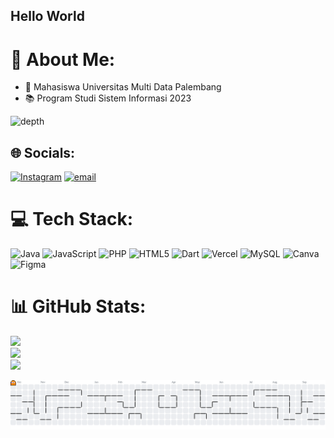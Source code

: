 ## Hello World

# 💫 About Me:
- 🏫 Mahasiswa Universitas Multi Data Palembang
- 📚  Program Studi Sistem Informasi 2023

![depth](gif/depth.gif)


## 🌐 Socials:
[![Instagram](https://img.shields.io/badge/Instagram-%23E4405F.svg?logo=Instagram&logoColor=white)](https://instagram.com/rafael_eh_) [![email](https://img.shields.io/badge/Email-D14836?logo=gmail&logoColor=white)](mailto:rafaelebenhard38@gmail.com)

# 💻 Tech Stack:
![Java](https://img.shields.io/badge/java-%23ED8B00.svg?style=for-the-badge&logo=openjdk&logoColor=white) ![JavaScript](https://img.shields.io/badge/javascript-%23323330.svg?style=for-the-badge&logo=javascript&logoColor=%23F7DF1E) ![PHP](https://img.shields.io/badge/php-%23777BB4.svg?style=for-the-badge&logo=php&logoColor=white) ![HTML5](https://img.shields.io/badge/html5-%23E34F26.svg?style=for-the-badge&logo=html5&logoColor=white) ![Dart](https://img.shields.io/badge/dart-%230175C2.svg?style=for-the-badge&logo=dart&logoColor=white) ![Vercel](https://img.shields.io/badge/vercel-%23000000.svg?style=for-the-badge&logo=vercel&logoColor=white) ![MySQL](https://img.shields.io/badge/mysql-4479A1.svg?style=for-the-badge&logo=mysql&logoColor=white) ![Canva](https://img.shields.io/badge/Canva-%2300C4CC.svg?style=for-the-badge&logo=Canva&logoColor=white) ![Figma](https://img.shields.io/badge/figma-%23F24E1E.svg?style=for-the-badge&logo=figma&logoColor=white)
# 📊 GitHub Stats:
![](https://github-readme-stats.vercel.app/api?username=RafaelEbenHart&theme=dark&hide_border=false&include_all_commits=false&count_private=false)<br/>
![](https://nirzak-streak-stats.vercel.app/?user=RafaelEbenHart&theme=dark&hide_border=false)<br/>
![](https://github-readme-stats.vercel.app/api/top-langs/?username=RafaelEbenHart&theme=dark&hide_border=false&include_all_commits=false&count_private=false&layout=compact)

<picture>
  <source media="(prefers-color-scheme: dark)" srcset="https://raw.githubusercontent.com/RafaelEbenHart/RafaelEbenHart/output/pacman-contribution-graph-dark.svg">
  <source media="(prefers-color-scheme: light)" srcset="https://raw.githubusercontent.com/RafaelEbenHart/RafaelEbenHart/output/pacman-contribution-graph.svg">
  <img alt="pacman contribution graph" src="https://raw.githubusercontent.com/RafaelEbenHart/RafaelEbenHart/output/pacman-contribution-graph.svg">
</picture>

###
